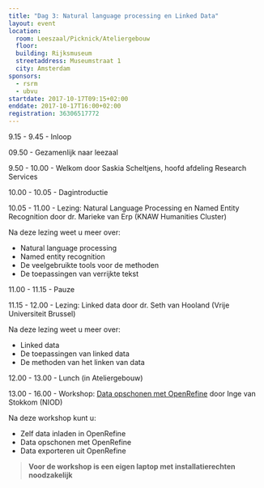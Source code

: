 ```yaml
---
title: "Dag 3: Natural language processing en Linked Data"
layout: event
location:
  room: Leeszaal/Picknick/Ateliergebouw
  floor:
  building: Rijksmuseum
  streetaddress: Museumstraat 1
  city: Amsterdam
sponsors:
  - rsrm
  - ubvu
startdate: 2017-10-17T09:15+02:00
enddate: 2017-10-17T16:00+02:00
registration: 36306517772
---
```


9.15 - 9.45 - Inloop

09.50 - Gezamenlijk naar leezaal

9.50 - 10.00 - Welkom door Saskia Scheltjens, hoofd afdeling Research Services

10.00 - 10.05 - Dagintroductie

10.05 - 11.00 - Lezing: Natural Language Processing en Named Entity Recognition door dr. Marieke van Erp (KNAW Humanities Cluster)

Na deze lezing weet u meer over:

- Natural language processing
- Named entity recognition
- De veelgebruikte tools voor de methoden
- De toepassingen van verrijkte tekst

11.00 - 11.15 - Pauze

11.15 - 12.00 - Lezing: Linked data door dr. Seth van Hooland (Vrije Universiteit Brussel)

Na deze lezing weet u meer over:

- Linked data
- De toepassingen van linked data
- De methoden van het linken van data

12.00 - 13.00 - Lunch (in Ateliergebouw)

13.00 - 16.00 - Workshop: [Data opschonen met OpenRefine](https://github.com/DHClinics/dhclinics.github.io/blob/master/assets/presentations/DHClinics20171017_IngevanStokkom.pdf) door Inge van Stokkom (NIOD)

Na deze workshop kunt u:

- Zelf data inladen in OpenRefine
- Data opschonen met OpenRefine
- Data exporteren uit OpenRefine

> **Voor de workshop is een eigen laptop met installatierechten noodzakelijk**
